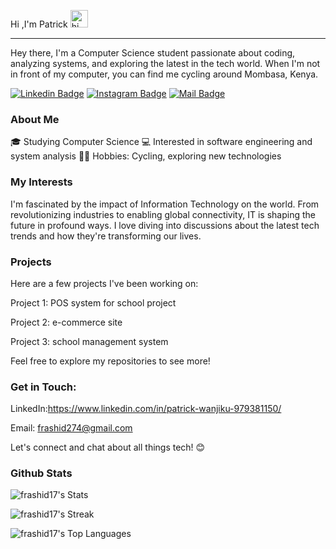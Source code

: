 Hi ,I'm Patrick <img src="https://user-images.githubusercontent.com/1303154/88677602-1635ba80-d120-11ea-84d8-d263ba5fc3c0.gif" width="28px" alt="hi">
<hr>

Hey there,
I'm a Computer Science student passionate about coding, analyzing systems, and exploring the latest in the tech world. 
When I'm not in front of my computer, you can find me cycling around Mombasa, Kenya.

 [![Linkedin Badge](https://img.shields.io/badge/-Patrick-informational?style=flat&labelColor=0e76a8&logo=linkedin&logoColor=white)](https://www.linkedin.com/in/patrick-wanjiku-979381150/) [![Instagram Badge](https://img.shields.io/badge/-fahimuuuu-ff69b4?style=flat&labelColor=e84393&logo=instagram&logoColor=white)](https://www.instagram.com/fahimuuuu) [![Mail Badge](https://img.shields.io/badge/-Patrick_Mwangi-red?style=flat&labelColor=c0392b&logo=gmail&logoColor=white)](mailto:frashid274@gmail.com)

### About Me

🎓 Studying Computer Science
💻 Interested in software engineering and system analysis
🚴‍♂️ Hobbies: Cycling, exploring new technologies

### My Interests

I'm fascinated by the impact of Information Technology on the world. 
From revolutionizing industries to enabling global connectivity, IT is shaping the future in profound ways. 
I love diving into discussions about the latest tech trends and how they're transforming our lives.

### Projects

Here are a few projects I've been working on:

Project 1: POS system for school project

Project 2: e-commerce site

Project 3: school management system

Feel free to explore my repositories to see more!

### Get in Touch:

LinkedIn:https://www.linkedin.com/in/patrick-wanjiku-979381150/

Email: frashid274@gmail.com

Let's connect and chat about all things tech! 😊

### Github Stats

![frashid17's Stats](https://github-readme-stats.vercel.app/api?username=frashid17&theme=vue-dark&show_icons=true&hide_border=true&count_private=true)

![frashid17's Streak](https://github-readme-streak-stats.herokuapp.com/?user=frashid17&theme=vue-dark&hide_border=true)

![frashid17's Top Languages](https://github-readme-stats.vercel.app/api/top-langs/?username=frashid17&theme=vue-dark&show_icons=true&hide_border=true&layout=compact)




